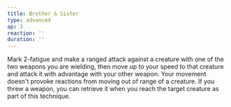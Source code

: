 ```yaml
---
title: Brother & Sister
type: advanced
ap: 3
reaction: ''
duration: ''
---
```

Mark 2-fatigue and make a ranged attack against a creature with one of the two weapons you are wielding, then move up to your speed to that creature and attack it with advantage with your other weapon. Your movement doesn't provoke reactions from moving out of range of a creature. If you threw a weapon, you can retrieve it when you reach the target creature as part of this technique.
